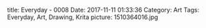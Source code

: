 title: Everyday - 0008
Date: 2017-11-11 01:33:36
Category: Art
Tags: Everyday, Art, Drawing, Krita
picture: 1510364016.jpg

